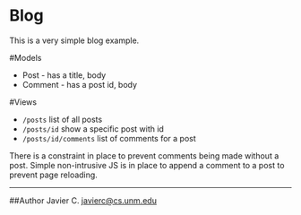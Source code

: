 # Blog

This is a very simple blog example.

#Models
*  Post - has a title, body
*  Comment -  has a post id, body

#Views
*  ```/posts``` list of all posts
*  ```/posts/id``` show a specific post with id
*  ```/posts/id/comments``` list of comments for a post
 
There is a constraint in place to prevent comments being made without
a post. Simple non-intrusive JS is in place to append a comment to a
post to prevent page reloading.

---
##Author
Javier C. javierc@cs.unm.edu
